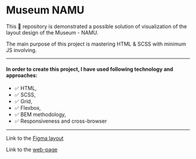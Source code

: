 # Museum NAMU

This 📁 repository is demonstrated a possible solution of visualization of the layout design of the Museum - NAMU.

The main purpose of this project is mastering HTML & SCSS with minimum JS involving.

***

#### In order to create this project, I have used following technology and approaches:
- ✅ HTML,
- ✅ SCSS,
- ✅ Grid,
- ✅ Flexbox,
- ✅ BEM methodology,
- ✅ Responsiveness and cross-browser

***

Link to the [Figma layout](https://www.figma.com/file/HL3XGt5ZatvJoYBhOaWY5x/museum-prototype?node-id=323%3A1957)

Link to the [web-page](https://sasha-morozov.github.io/NAMU-Museum/)
